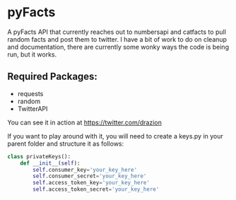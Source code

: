 pyFacts
=======

A pyFacts API that currently reaches out to numbersapi and catfacts to pull random facts and post them to twitter.
I have a bit of work to do on cleanup and documentation, there are currently some wonky ways the code is being
run, but it works.

Required Packages:
------------------
* requests
* random
* TwitterAPI

You can see it in action at https://twitter.com/drazion

If you want to play around with it, you will need to create a keys.py in your parent folder and structure it as follows:

```python
class privateKeys():
    def __init__(self):
        self.consumer_key='your_key_here'
        self.consumer_secret='your_key_here'
        self.access_token_key='your_key_here'
        self.access_token_secret='your_key_here'
```

